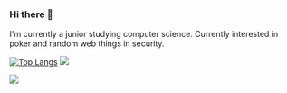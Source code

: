 ### Hi there 👋

I'm currently a junior studying computer science. Currently interested in poker and random web things in security.

[![Top Langs](https://github-readme-stats.vercel.app/api/top-langs/?username=andrebhu&layout=compact)](https://github.com/anuraghazra/github-readme-stats)
![](https://hit.yhype.me/github/profile?user_id=46980924)

![](https://komarev.com/ghpvc/?username=andrebhu)

